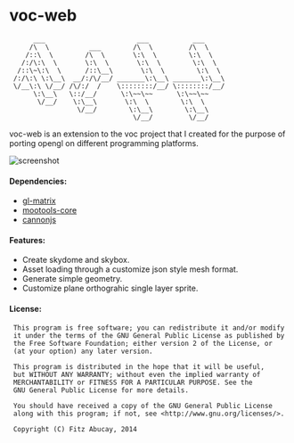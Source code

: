 # voc-web

```
      ___                       ___           ___     
     /\  \          ___        /\  \         /\  \    
    /::\  \        /\  \       \:\  \        \:\  \   
   /:/\:\  \       \:\  \       \:\  \        \:\  \  
  /::\~\:\  \      /::\__\       \:\  \        \:\  \ 
 /:/\:\ \:\__\  __/:/\/__/ _______\:\__\ _______\:\__\
 \/__\:\ \/__/ /\/:/  /    \::::::::/__/ \::::::::/__/
      \:\__\   \::/__/      \:\~~\~~      \:\~~\~~    
       \/__/    \:\__\       \:\  \        \:\  \     
                 \/__/        \:\__\        \:\__\    
                               \/__/         \/__/    
```

voc-web is an extension to the voc project that I created for the purpose of porting opengl on different programming platforms.

![screenshot](https://drive.google.com/uc?export=view&id=0B-blOoIU6Jp5VnRJTTRUMTJacDg "screenshot")

#### Dependencies:

+ [gl-matrix][0]
+ [mootools-core][1]
+ [cannonjs][2]

#### Features:

+ Create skydome and skybox.
+ Asset loading through a customize json style mesh format.
+ Generate simple geometry.
+ Customize plane orthograhic single layer sprite.


#### License:

```
 This program is free software; you can redistribute it and/or modify
 it under the terms of the GNU General Public License as published by
 the Free Software Foundation; either version 2 of the License, or
 (at your option) any later version.

 This program is distributed in the hope that it will be useful,
 but WITHOUT ANY WARRANTY; without even the implied warranty of
 MERCHANTABILITY or FITNESS FOR A PARTICULAR PURPOSE. See the
 GNU General Public License for more details.

 You should have received a copy of the GNU General Public License
 along with this program; if not, see <http://www.gnu.org/licenses/>.

 Copyright (C) Fitz Abucay, 2014
```

[0]: http://glmatrix.net/ "glMatrix Fast OpenGL Math"
[1]: http://mootools.net/core/ "MooTools Core"
[2]: http://schteppe.github.io/cannon.js/ "CannonJS Physics"
